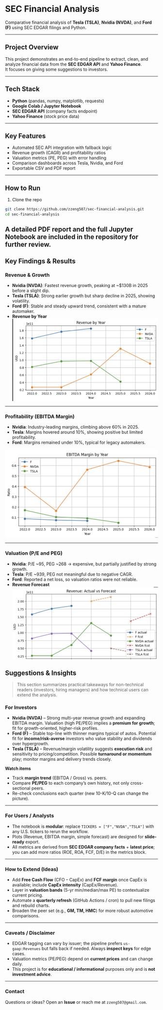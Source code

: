 # SEC Financial Analysis

Comparative financial analysis of **Tesla (TSLA)**, **Nvidia (NVDA)**, and **Ford (F)** using SEC EDGAR filings and Python.

---

## Project Overview
This project demonstrates an end-to-end pipeline to extract, clean, and analyze financial data from the **SEC EDGAR API** and **Yahoo Finance**.  
It focuses on giving some suggestions to investors.

---

## Tech Stack
- **Python** (pandas, numpy, matplotlib, requests)  
- **Google Colab / Jupyter Notebook**  
- **SEC EDGAR API** (company facts endpoint)  
- **Yahoo Finance** (stock price data)  

---

## Key Features
- Automated SEC API integration with fallback logic  
- Revenue growth (CAGR) and profitability ratios  
- Valuation metrics (PE, PEG) with error handling  
- Comparison dashboards across Tesla, Nvidia, and Ford  
- Exportable CSV and PDF report  

---

## How to Run

1. Clone the repo

```bash
git clone https://github.com/zzeng507/sec-financial-analysis.git
cd sec-financial-analysis
```

## A detailed PDF report and the full Jupyter Notebook are included in the repository for further review.

## Key Findings & Results

### Revenue & Growth
- **Nvidia (NVDA)**: Fastest revenue growth, peaking at ~$130B in 2025 before a slight dip.  
- **Tesla (TSLA)**: Strong earlier growth but sharp decline in 2025, showing volatility.  
- **Ford (F)**: Stable and steady upward trend, consistent with a mature automaker.
- **Revenue by Year**
![Revenue by Year](revenue_by_year.png.png) 



---

### Profitability (EBITDA Margin)
- **Nvidia**: Industry-leading margins, climbing above 60% in 2025.  
- **Tesla**: Margins hovered around 10%, showing positive but limited profitability.  
- **Ford**: Margins remained under 10%, typical for legacy automakers.  

![EBITDA Margin by Year](ebitda_margin.png.png)

---

### Valuation (P/E and PEG)
- **Nvidia**: P/E ~95, PEG ~268 → expensive, but partially justified by strong growth.  
- **Tesla**: P/E ~939, PEG not meaningful due to negative CAGR.  
- **Ford**: Reported a net loss, so valuation ratios were not reliable.
- **Revenue Forecast**
![Revenue Forecast](revenue_forecast.png.png)

## Suggestions & Insights

> This section summarizes practical takeaways for non-technical readers (investors, hiring managers) and how technical users can extend the analysis.

### For Investors
- **Nvidia (NVDA)** – Strong multi-year revenue growth and expanding EBITDA margin. Valuation (high PE/PEG) implies a **premium for growth**; fit for growth-oriented, higher-risk profiles.
- **Ford (F)** – Stable top-line with thinner margins typical of autos. Potential fit for **income/risk-averse** investors who value stability and dividends over hypergrowth.
- **Tesla (TSLA)** – Revenue/margin volatility suggests **execution risk** and sensitivity to pricing/competition. Possible **turnaround or momentum** play; monitor margins and delivery trends closely.

**Watch items**
- Track **margin trend** (EBITDA / Gross) vs. peers.
- Compare **PE/PEG** to each company’s own history, not only cross-sectional peers.
- Re-check conclusions each quarter (new 10-K/10-Q can change the picture).

---

### For Users / Analysts
- The notebook is **modular**: replace `TICKERS = ["F","NVDA","TSLA"]` with any U.S. tickers to rerun the workflow.
- Plots (Revenue, EBITDA margin, simple forecast) are designed for **slide-ready** export.
- All metrics are derived from **SEC EDGAR company facts** + **latest price**; you can add more ratios (ROE, ROA, FCF, D/E) in the metrics block.

---

### How to Extend (Ideas)
- Add **Free Cash Flow** (CFO – CapEx) and **FCF margin** once CapEx is available; include **CapEx intensity** (CapEx/Revenue).
- Layer in **valuation bands** (5-yr min/median/max PE) to contextualize current pricing.
- Automate a **quarterly refresh** (GitHub Actions / cron) to pull new filings and rebuild charts.
- Broaden the peer set (e.g., **GM, TM, HMC**) for more robust automotive comparisons.

---

### Caveats / Disclaimer
- EDGAR tagging can vary by issuer; the pipeline prefers `us-gaap:Revenues` but falls back if needed. Always **inspect keys** for edge cases.
- Valuation metrics (PE/PEG) depend on **current prices** and can change daily.
- This project is for **educational / informational** purposes only and is **not investment advice**.

---

### Contact
Questions or ideas? Open an **Issue** or reach me at `zzeng507@gmail.com`.



